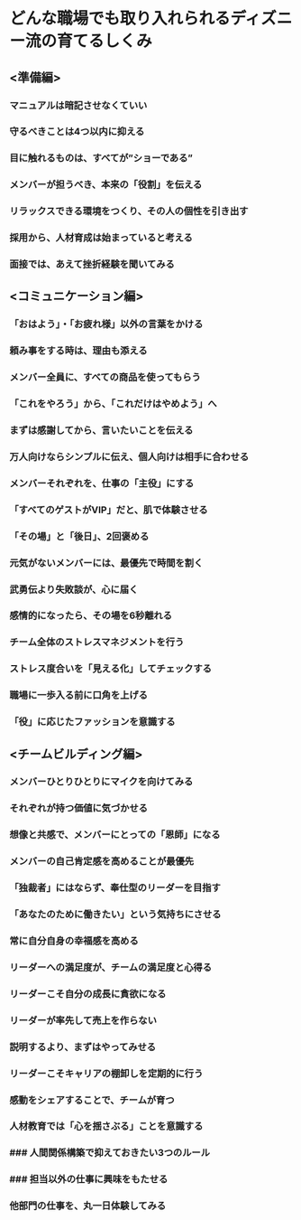 <!-- Disney 3日で変わるディズニー流の育て方 -->

# どんな職場でも取り入れられるディズニー流の育てるしくみ

## <準備編>
### マニュアルは暗記させなくていい
### 守るべきことは4つ以内に抑える
### 目に触れるものは、すべてが”ショーである”
### メンバーが担うべき、本来の「役割」を伝える
### リラックスできる環境をつくり、その人の個性を引き出す
### 採用から、人材育成は始まっていると考える
### 面接では、あえて挫折経験を聞いてみる


## <コミュニケーション編>
### 「おはよう」・「お疲れ様」以外の言葉をかける
### 頼み事をする時は、理由も添える
### メンバー全員に、すべての商品を使ってもらう
### 「これをやろう」から、「これだけはやめよう」へ
### まずは感謝してから、言いたいことを伝える
### 万人向けならシンプルに伝え、個人向けは相手に合わせる
### メンバーそれぞれを、仕事の「主役」にする
### 「すべてのゲストがVIP」だと、肌で体験させる
### 「その場」と「後日」、2回褒める
### 元気がないメンバーには、最優先で時間を割く
### 武勇伝より失敗談が、心に届く
### 感情的になったら、その場を6秒離れる
### チーム全体のストレスマネジメントを行う
### ストレス度合いを「見える化」してチェックする
### 職場に一歩入る前に口角を上げる
### 「役」に応じたファッションを意識する

## <チームビルディング編>
### メンバーひとりひとりにマイクを向けてみる
### それぞれが持つ価値に気づかせる
### 想像と共感で、メンバーにとっての「恩師」になる
### メンバーの自己肯定感を高めることが最優先
### 「独裁者」にはならず、奉仕型のリーダーを目指す
### 「あなたのために働きたい」という気持ちにさせる
### 常に自分自身の幸福感を高める
### リーダーへの満足度が、チームの満足度と心得る
### リーダーこそ自分の成長に貪欲になる
### リーダーが率先して売上を作らない
### 説明するより、まずはやってみせる
### リーダーこそキャリアの棚卸しを定期的に行う
### 感動をシェアすることで、チームが育つ
### 人材教育では「心を揺さぶる」ことを意識する
### ### 人間関係構築で抑えておきたい3つのルール
### ### 担当以外の仕事に興味をもたせる
### 他部門の仕事を、丸一日体験してみる


